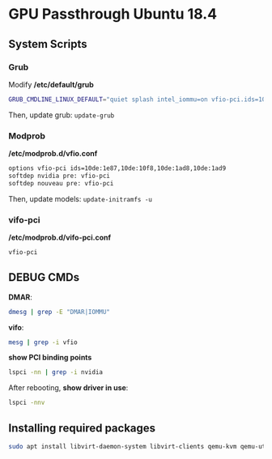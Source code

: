 # GPU Passthrough Ubuntu 18.4

## System Scripts

### Grub
Modify **/etc/default/grub** 

``` Bash
GRUB_CMDLINE_LINUX_DEFAULT="quiet splash intel_iommu=on vfio-pci.ids=10de:1e87,10de:10f8,10de:1ad8,10de:1ad9"
```
Then, update grub:  ``update-grub``

### Modprob
**/etc/modprob.d/vfio.conf**
``` Bash
options vfio-pci ids=10de:1e87,10de:10f8,10de:1ad8,10de:1ad9 
softdep nvidia pre: vfio-pci 
softdep nouveau pre: vfio-pci
```

Then, update models:  ``update-initramfs -u``

### vifo-pci
**/etc/modprob.d/vifo-pci.conf**
``` Bash
vfio-pci
```

## DEBUG CMDs
**DMAR**: 
```Bash
dmesg | grep -E "DMAR|IOMMU" 
```

**vifo**:
```Bash
mesg | grep -i vfio
```
**show PCI binding points**
```Bash
lspci -nn | grep -i nvidia 
```

After rebooting, **show driver in use**: 
```Bash
lspci -nnv
``` 

## Installing required packages

``` Bash
sudo apt install libvirt-daemon-system libvirt-clients qemu-kvm qemu-utils virt-manager ovmf
```
